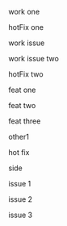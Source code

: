 work one

hotFix one

work issue

work issue two

hotFix two

feat one

feat two

feat three

other1

hot fix

side

issue 1

issue 2

issue 3
